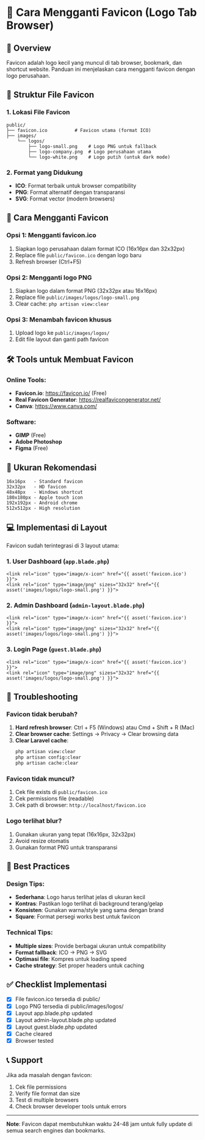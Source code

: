 # 🔄 Cara Mengganti Favicon (Logo Tab Browser)

## 📖 Overview

Favicon adalah logo kecil yang muncul di tab browser, bookmark, dan shortcut website. Panduan ini menjelaskan cara mengganti favicon dengan logo perusahaan.

## 📁 Struktur File Favicon

### 1. **Lokasi File Favicon**

```
public/
├── favicon.ico          # Favicon utama (format ICO)
├── images/
    └── logos/
        ├── logo-small.png    # Logo PNG untuk fallback
        ├── logo-company.png  # Logo perusahaan utama
        └── logo-white.png    # Logo putih (untuk dark mode)
```

### 2. **Format yang Didukung**

-   **ICO**: Format terbaik untuk browser compatibility
-   **PNG**: Format alternatif dengan transparansi
-   **SVG**: Format vector (modern browsers)

## 🔧 Cara Mengganti Favicon

### **Opsi 1: Mengganti favicon.ico**

1. Siapkan logo perusahaan dalam format ICO (16x16px dan 32x32px)
2. Replace file `public/favicon.ico` dengan logo baru
3. Refresh browser (Ctrl+F5)

### **Opsi 2: Mengganti logo PNG**

1. Siapkan logo dalam format PNG (32x32px atau 16x16px)
2. Replace file `public/images/logos/logo-small.png`
3. Clear cache: `php artisan view:clear`

### **Opsi 3: Menambah favicon khusus**

1. Upload logo ke `public/images/logos/`
2. Edit file layout dan ganti path favicon

## 🛠️ Tools untuk Membuat Favicon

### **Online Tools:**

-   **Favicon.io**: https://favicon.io/ (Free)
-   **Real Favicon Generator**: https://realfavicongenerator.net/
-   **Canva**: https://www.canva.com/

### **Software:**

-   **GIMP** (Free)
-   **Adobe Photoshop**
-   **Figma** (Free)

## 📏 Ukuran Rekomendasi

```
16x16px   - Standard favicon
32x32px   - HD favicon
48x48px   - Windows shortcut
180x180px - Apple touch icon
192x192px - Android chrome
512x512px - High resolution
```

## 💻 Implementasi di Layout

Favicon sudah terintegrasi di 3 layout utama:

### 1. **User Dashboard** (`app.blade.php`)

```blade
<link rel="icon" type="image/x-icon" href="{{ asset('favicon.ico') }}">
<link rel="icon" type="image/png" sizes="32x32" href="{{ asset('images/logos/logo-small.png') }}">
```

### 2. **Admin Dashboard** (`admin-layout.blade.php`)

```blade
<link rel="icon" type="image/x-icon" href="{{ asset('favicon.ico') }}">
<link rel="icon" type="image/png" sizes="32x32" href="{{ asset('images/logos/logo-small.png') }}">
```

### 3. **Login Page** (`guest.blade.php`)

```blade
<link rel="icon" type="image/x-icon" href="{{ asset('favicon.ico') }}">
<link rel="icon" type="image/png" sizes="32x32" href="{{ asset('images/logos/logo-small.png') }}">
```

## 🔄 Troubleshooting

### **Favicon tidak berubah?**

1. **Hard refresh browser**: Ctrl + F5 (Windows) atau Cmd + Shift + R (Mac)
2. **Clear browser cache**: Settings → Privacy → Clear browsing data
3. **Clear Laravel cache**:
    ```bash
    php artisan view:clear
    php artisan config:clear
    php artisan cache:clear
    ```

### **Favicon tidak muncul?**

1. Cek file exists di `public/favicon.ico`
2. Cek permissions file (readable)
3. Cek path di browser: `http://localhost/favicon.ico`

### **Logo terlihat blur?**

1. Gunakan ukuran yang tepat (16x16px, 32x32px)
2. Avoid resize otomatis
3. Gunakan format PNG untuk transparansi

## 🎨 Best Practices

### **Design Tips:**

-   **Sederhana**: Logo harus terlihat jelas di ukuran kecil
-   **Kontras**: Pastikan logo terlihat di background terang/gelap
-   **Konsisten**: Gunakan warna/style yang sama dengan brand
-   **Square**: Format persegi works best untuk favicon

### **Technical Tips:**

-   **Multiple sizes**: Provide berbagai ukuran untuk compatibility
-   **Format fallback**: ICO → PNG → SVG
-   **Optimasi file**: Kompres untuk loading speed
-   **Cache strategy**: Set proper headers untuk caching

## ✅ Checklist Implementasi

-   [x] File favicon.ico tersedia di public/
-   [x] Logo PNG tersedia di public/images/logos/
-   [x] Layout app.blade.php updated
-   [x] Layout admin-layout.blade.php updated
-   [x] Layout guest.blade.php updated
-   [x] Cache cleared
-   [x] Browser tested

## 📞 Support

Jika ada masalah dengan favicon:

1. Cek file permissions
2. Verify file format dan size
3. Test di multiple browsers
4. Check browser developer tools untuk errors

---

**Note**: Favicon dapat membutuhkan waktu 24-48 jam untuk fully update di semua search engines dan bookmarks.
